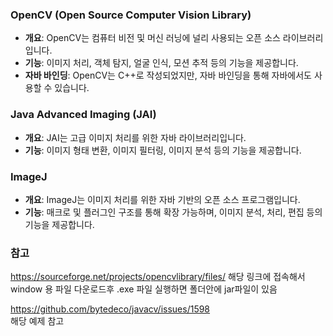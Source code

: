### **OpenCV (Open Source Computer Vision Library)**

- **개요**: OpenCV는 컴퓨터 비전 및 머신 러닝에 널리 사용되는 오픈 소스 라이브러리입니다.
- **기능**: 이미지 처리, 객체 탐지, 얼굴 인식, 모션 추적 등의 기능을 제공합니다.
- **자바 바인딩**: OpenCV는 C++로 작성되었지만, 자바 바인딩을 통해 자바에서도 사용할 수 있습니다.

### **Java Advanced Imaging (JAI)**

- **개요**: JAI는 고급 이미지 처리를 위한 자바 라이브러리입니다.
- **기능**: 이미지 형태 변환, 이미지 필터링, 이미지 분석 등의 기능을 제공합니다.

### **ImageJ**

- **개요**: ImageJ는 이미지 처리를 위한 자바 기반의 오픈 소스 프로그램입니다.
- **기능**: 매크로 및 플러그인 구조를 통해 확장 가능하며, 이미지 분석, 처리, 편집 등의 기능을 제공합니다.

### **참고**
https://sourceforge.net/projects/opencvlibrary/files/
해당 링크에 접속해서 window 용 파일 다운로드후 .exe 파일 실행하면 폴더안에 jar파일이 있음

https://github.com/bytedeco/javacv/issues/1598  
해당 예제 참고